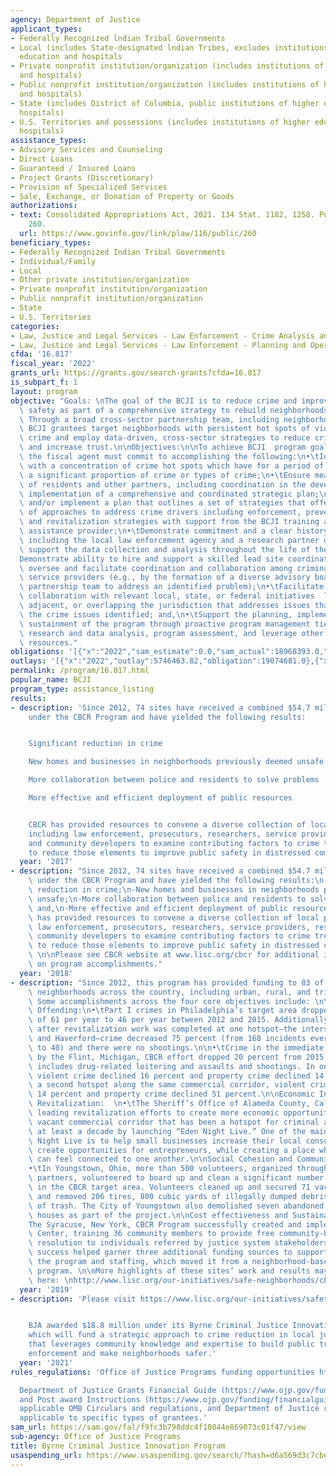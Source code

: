 ```yaml
---
agency: Department of Justice
applicant_types:
- Federally Recognized lndian Tribal Governments
- Local (includes State-designated lndian Tribes, excludes institutions of higher
  education and hospitals
- Private nonprofit institution/organization (includes institutions of higher education
  and hospitals)
- Public nonprofit institution/organization (includes institutions of higher education
  and hospitals)
- State (includes District of Columbia, public institutions of higher education and
  hospitals)
- U.S. Territories and possessions (includes institutions of higher education and
  hospitals)
assistance_types:
- Advisory Services and Counseling
- Direct Loans
- Guaranteed / Insured Loans
- Project Grants (Discretionary)
- Provision of Specialized Services
- Sale, Exchange, or Donation of Property or Goods
authorizations:
- text: Consolidated Appropriations Act, 2021. 134 Stat. 1182, 1258. Pub. L. 116,
    260.
  url: https://www.govinfo.gov/link/plaw/116/public/260
beneficiary_types:
- Federally Recognized Indian Tribal Governments
- Individual/Family
- Local
- Other private institution/organization
- Private nonprofit institution/organization
- Public nonprofit institution/organization
- State
- U.S. Territories
categories:
- Law, Justice and Legal Services - Law Enforcement - Crime Analysis and Data
- Law, Justice and Legal Services - Law Enforcement - Planning and Operations
cfda: '16.817'
fiscal_year: '2022'
grants_url: https://grants.gov/search-grants?cfda=16.817
is_subpart_f: 1
layout: program
objective: "Goals: \nThe goal of the BCJI is to reduce crime and improve community\
  \ safety as part of a comprehensive strategy to rebuild neighborhoods and spur revitalization.\
  \ Through a broad cross-sector partnership team, including neighborhood residents,\
  \ BCJI grantees target neighborhoods with persistent hot spots of violent and serious\
  \ crime and employ data-driven, cross-sector strategies to reduce crime and violence\
  \ and increase trust.\n\nObjectives:\n\nTo achieve BCJI  program goals and objectives,\
  \ the fiscal agent must commit to accomplishing the following:\n•\tIdentify a neighborhood\
  \ with a concentration of crime hot spots which have for a period of time composed\
  \ a significant proportion of crime or types of crime;\n•\tEnsure meaningful engagement\
  \ of residents and other partners, including coordination in the development or\
  \ implementation of a comprehensive and coordinated strategic plan;\n•\tDevelop\
  \ and/or implement a plan that outlines a set of strategies that offers a continuum\
  \ of approaches to address crime drivers including enforcement, prevention, intervention,\
  \ and revitalization strategies with support from the BCJI training and technical\
  \ assistance provider;\n•\tDemonstrate commitment and a clear history of the partners,\
  \ including the local law enforcement agency and a research partner or team, to\
  \ support the data collection and analysis throughout the life of the grant;\n•\t\
  Demonstrate ability to hire and support a skilled lead site coordinator that will\
  \ oversee and facilitate coordination and collaboration among criminal justice and\
  \ service providers (e.g., by the formation of a diverse advisory board or cross-sector\
  \ partnership team to address an identified problem);\n•\tFacilitate, as appropriate,\
  \ collaboration with relevant local, state, or federal initiatives  located in,\
  \ adjacent, or overlapping the jurisdiction that addresses issues that relate to\
  \ the crime issues identified; and,\n•\tSupport the planning, implementation and\
  \ sustainment of the program through proactive program management tied to rigorous\
  \ research and data analysis, program assessment, and leverage other funding and\
  \ resources."
obligations: '[{"x":"2022","sam_estimate":0.0,"sam_actual":18968393.0,"usa_spending_actual":17771687.03},{"x":"2023","sam_estimate":0.0,"sam_actual":0.0,"usa_spending_actual":865018.96},{"x":"2024","sam_estimate":0.0,"sam_actual":0.0,"usa_spending_actual":-93753.89}]'
outlays: '[{"x":"2022","outlay":5746463.82,"obligation":19074681.0},{"x":"2023","outlay":428295.06,"obligation":630149.0},{"x":"2024","outlay":0.0,"obligation":0.0}]'
permalink: /program/16.817.html
popular_name: BCJI
program_type: assistance_listing
results:
- description: 'Since 2012, 74 sites have received a combined $54.7 million in grants
    under the CBCR Program and have yielded the following results:


    Significant reduction in crime

    New homes and businesses in neighborhoods previously deemed unsafe

    More collaboration between police and residents to solve problems

    More effective and efficient deployment of public resources


    CBCR has provided resources to convene a diverse collection of local partners
    including law enforcement, prosecutors, researchers, service providers, residents
    and community developers to examine contributing factors to crime trends and solutions
    to reduce those elements to improve public safety in distressed communities.'
  year: '2017'
- description: "Since 2012, 74 sites have received a combined $54.7 million in grants\
    \ under the CBCR Program and have yielded the following results:\n-Significant\
    \ reduction in crime;\n-New homes and businesses in neighborhoods previously deemed\
    \ unsafe;\n-More collaboration between police and residents to solve problems;\
    \ and,\n-More effective and efficient deployment of public resources.\n\nCBCR\
    \ has provided resources to convene a diverse collection of local partners including\
    \ law enforcement, prosecutors, researchers, service providers, residents and\
    \ community developers to examine contributing factors to crime trends and solutions\
    \ to reduce those elements to improve public safety in distressed communities.\
    \ \n\nPlease see CBCR website at www.lisc.org/cbcr for additional information\
    \ on program accomplishments."
  year: '2018'
- description: "Since 2012, this program has provided funding to 83 of the most distressed\
    \ neighborhoods across the country, including urban, rural, and tribal communities.\
    \ Some accomplishments across the four core objectives include: \n\nCrime and\
    \ Offending:\n•\tPart I crimes in Philadelphia’s target area dropped from an average\
    \ of 61 per year to 46 per year between 2012 and 2015. Additionally, one year\
    \ after revitalization work was completed at one hotspot—the intersection of 34th\
    \ and Haverford—crime decreased 75 percent (from 168 incidents every 6 months\
    \ to 40) and there were no shootings.\n\n•\tCrime in the immediate area targeted\
    \ by the Flint, Michigan, CBCR effort dropped 20 percent from 2015 to 2016.  This\
    \ includes drug-related loitering and assaults and shootings. In one hotspot,\
    \ violent crime declined 16 percent and property crime declined 14 percent. In\
    \ a second hotspot along the same commercial corridor, violent crime declined\
    \ 14 percent and property crime declined 51 percent.\n\nEconomic Investment and\
    \ Revitalization:  \n•\tThe Sheriff’s Office of Alameda County, California, is\
    \ leading revitalization efforts to create more economic opportunities along a\
    \ vacant commercial corridor that has been a hotspot for criminal activity for\
    \ at least a decade by launching “Eden Night Live.” One of the main goals of Eden\
    \ Night Live is to help small businesses increase their local consumer base and\
    \ create opportunities for entrepreneurs, while creating a place where people\
    \ can feel connected to one another.\n\nSocial Cohesion and Community-Police Collaboration:\n\
    •\tIn Youngstown, Ohio, more than 500 volunteers, organized through 25 project\
    \ partners, volunteered to board up and clean a significant number of vacant properties\
    \ in the CBCR target area. Volunteers cleaned up and secured 71 vacant properties\
    \ and removed 206 tires, 800 cubic yards of illegally dumped debris, and 467 bags\
    \ of trash. The City of Youngstown also demolished seven abandoned, severely blighted\
    \ houses as part of the project.\n\nCost effectiveness and Sustainability:\n•\t\
    The Syracuse, New York, CBCR Program successfully created and implemented a Peacemaking\
    \ Center, training 36 community members to provide free community-based conflict\
    \ resolution to individuals referred by justice system stakeholders. The program’s\
    \ success helped garner three additional funding sources to support and expand\
    \ the program and staffing, which moved it from a neighborhood-based to a countywide\
    \ program. \n\nMore highlights of these sites’ work and results may be reviewed\
    \ here: \nhttp://www.lisc.org/our-initiatives/safe-neighborhoods/cbcr/cbcr-results/"
  year: '2019'
- description: 'Please visit https://www.lisc.org/our-initiatives/safety-justice/cbcr/where-it-happening/


    BJA awarded $18.8 million under its Byrne Criminal Justice Innovation Program,
    which will fund a strategic approach to crime reduction in local jurisdictions
    that leverages community knowledge and expertise to build public trust with law
    enforcement and make neighborhoods safer.'
  year: '2021'
rules_regulations: 'Office of Justice Programs funding opportunities https://www.ojp.gov/funding/explore/current-funding-opportunities

  Department of Justice Grants Financial Guide (https://www.ojp.gov/funding/financialguidedoj/overview)
  and Post award Instructions (https://www.ojp.gov/funding/financialguidedoj/iii-postaward-requirements),
  applicable OMB Circulars and regulations, and Department of Justice regulations
  applicable to specific types of grantees.'
sam_url: https://sam.gov/fal/f9fc3b798ddc4f10844e869073c01f47/view
sub-agency: Office of Justice Programs
title: Byrne Criminal Justice Innovation Program
usaspending_url: https://www.usaspending.gov/search/?hash=d6a569d3c7cbe5294eb980348500fdae
---
```

